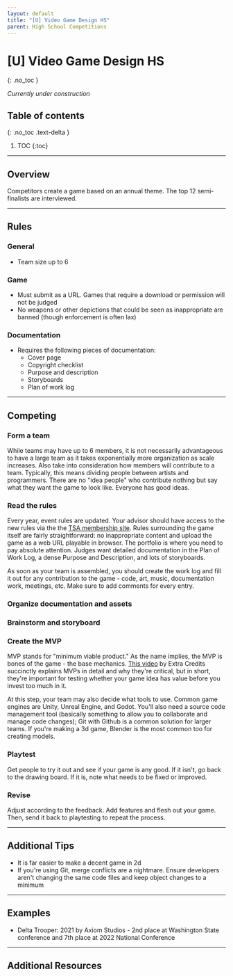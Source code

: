 ```yaml
---
layout: default
title: "[U] Video Game Design HS"
parent: High School Competitions
---
```


# [U] Video Game Design HS
{: .no_toc }

*Currently under construction*

## Table of contents
{: .no_toc .text-delta }

1. TOC
{:toc}

---

## Overview
Competitors create a game based on an annual theme. The top 12 semi-finalists are interviewed.

---

## Rules

### General

- Team size up to 6

### Game

- Must submit as a URL. Games that require a download or permission will not be judged
- No weapons or other depictions that could be seen as inappropriate are banned (though enforcement is often lax)

### Documentation

- Requires the following pieces of documentation:
  - Cover page
  - Copyright checklist
  - Purpose and description
  - Storyboards
  - Plan of work log

---

## Competing

### Form a team

While teams may have up to 6 members, it is not necessarily advantageous to have a large team as it takes exponentially more organization as scale increases. Also take into consideration how members will contribute to a team. Typically, this means dividing people between artists and programmers. There are no "idea people" who contribute nothing but say what they want the game to look like. Everyone has good ideas.

### Read the rules

Every year, event rules are updated. Your advisor should have access to the new rules via the the [TSA membership site](https://tsamembership.registermychapter.com). Rules surrounding the game itself are fairly straightforward: no inappropriate content and upload the game as a web URL playable in browser. The portfolio is where you need to pay absolute attention. Judges want detailed documentation in the Plan of Work Log, a dense Purpose and Description, and lots of storyboards.

As soon as your team is assembled, you should create the work log and fill it out for any contribution to the game - code, art, music, documentation work, meetings, etc. Make sure to add comments for every entry.

### Organize documentation and assets



### Brainstorm and storyboard



### Create the MVP

MVP stands for "minimum viable product." As the name implies, the MVP is bones of the game - the base mechanics. [This video](https://youtu.be/UvCri1tqIxQ) by Extra Credits succinctly explains MVPs in detail and why they're critical, but in short, they're important for testing whether your game idea has value before you invest too much in it.

At this step, your team may also decide what tools to use. Common game engines are Unity, Unreal Engine, and Godot. You'll also need a source code management tool (basically something to allow you to collaborate and manage code changes); Git with Github is a common solution for larger teams. If you're making a 3d game, Blender is the most common too for creating models.

### Playtest

Get people to try it out and see if your game is any good. If it isn't, go back to the drawing board. If it is, note what needs to be fixed or improved.

### Revise

Adjust according to the feedback. Add features and flesh out your game. Then, send it back to playtesting to repeat the process.

---

## Additional Tips

- It is far easier to make a decent game in 2d
- If you're using Git, merge conflicts are a nightmare. Ensure developers aren't changing the same code files and keep object changes to a minimum

---

## Examples

- Delta Trooper: 2021 by Axiom Studios - 2nd place at Washington State conference and 7th place at 2022 National Conference

---

## Additional Resources
